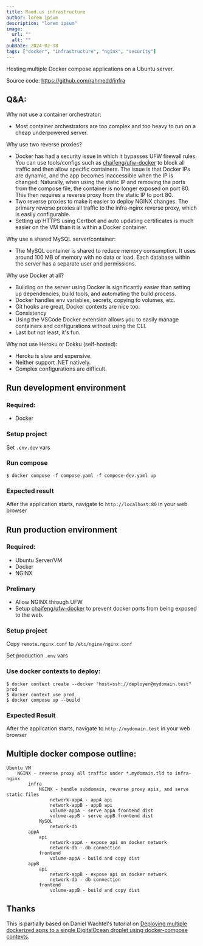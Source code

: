 ```yaml
---
title: Raed.us infrastructure
author: lorem ipsum
description: "lorem ipsum"
image:
  url: ""
  alt: ""
pubDate: 2024-02-18
tags: ["docker", "infrastructure", "nginx", "security"]
---
```


Hosting multiple Docker compose applications on a Ubuntu server.

Source code: https://github.com/rahmedd/infra [](https://github.com/rahmedd/infra)

## Q&A:
Why not use a container orchestrator:
- Most container orchestrators are too complex and too heavy to run on a cheap underpowered server.

Why use two reverse proxies?
- Docker has had a security issue in which it bypasses UFW firewall rules. You can use tools/configs such as [chaifeng/ufw-docker](https://github.com/chaifeng/ufw-docker) to block all traffic and then allow specific containers. The issue is that Docker IPs are dynamic, and the app becomes inaccessible when the IP is changed. Naturally, when using the static IP and removing the ports from the compose file, the container is no longer exposed on port 80. This then requires a reverse proxy from the static IP to port 80.
- Two reverse proxies to make it easier to deploy NGINX changes. The primary reverse proxies all traffic to the infra-nginx reverse proxy, which is easily configurable.
- Setting up HTTPS using Certbot and auto updating certificates is much easier on the VM than it is within a Docker container.

Why use a shared MySQL server/container:
- The MySQL container is shared to reduce memory consumption. It uses around 100 MB of memory with no data or load. Each database within the server has a separate user and permissions.

Why use Docker at all?
- Building on the server using Docker is significantly easier than setting up dependencies, build tools, and automating the build process.
- Docker handles env variables, secrets, copying to volumes, etc.
- Git hooks are great, Docker contexts are nice too.
- Consistency
- Using the VSCode Docker extension allows you to easily manage containers and configurations without using the CLI.
- Last but not least, it's fun.

Why not use Heroku or Dokku (self-hosted):
- Heroku is slow and expensive.
- Neither support .NET natively.
- Complex configurations are difficult.


## Run development environment
### Required:
- Docker

### Setup project 
Set ```.env.dev``` vars

### Run compose
```shell
$ docker compose -f compose.yaml -f compose-dev.yaml up
```

### Expected result
After the application starts, navigate to `http://localhost:80` in your web browser

## Run production environment
### Required:
- Ubuntu Server/VM
- Docker
- NGINX

### Prelimary
- Allow NGINX through UFW
- Setup [chaifeng/ufw-docker](https://github.com/chaifeng/ufw-docker) to prevent docker ports from being exposed to the web.

### Setup project 
Copy ```remote.nginx.conf``` to ```/etc/nginx/nginx.conf```

Set production ```.env``` vars

### Use docker contexts to deploy:
```shell
$ docker context create --docker "host=ssh://deployer@mydomain.test" prod
$ docker context use prod
$ docker compose up --build
```
### Expected Result 
After the application starts, navigate to `http://mydomain.test` in your web browser

## Multiple docker compose outline:
```
Ubuntu VM
	NGINX - reverse proxy all traffic under *.mydomain.tld to infra-nginx
		infra
			NGINX - handle subdomain, reverse proxy apis, and serve static files
				network-appA - appA api
				network-appB - appB api
				volume-appA - serve appA frontend dist
				volume-appB - serve appB frontend dist
			MySQL
				network-db
		appA
			api
				network-appA - expose api on docker network
				network-db - db connection
			frontend
				volume-appA - build and copy dist
		appB
			api
				network-appB - expose api on docker network
				network-db - db connection
			frontend
				volume-appB - build and copy dist
```

## Thanks
This is partially based on Daniel Wachtel's tutorial on [Deploying multiple dockerized apps to a single DigitalOcean droplet using docker-compose contexts](https://danielwachtel.com/devops/deploying-multiple-dockerized-apps-digitalocean-docker-compose-contexts).

